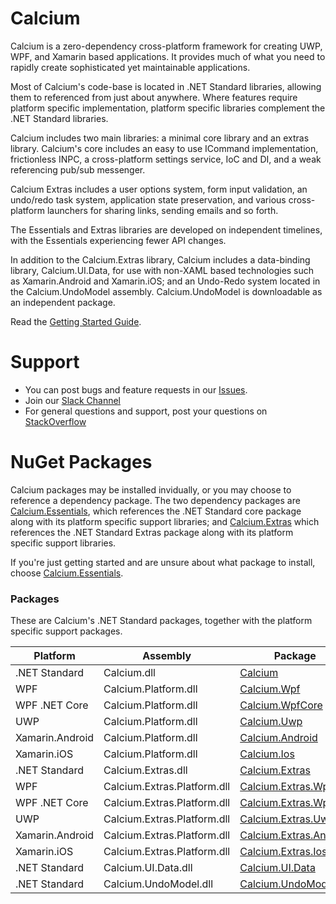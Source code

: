 # Calcium
Calcium is a zero-dependency cross-platform framework 
for creating UWP, WPF, and Xamarin based applications. 
It provides much of what you need to rapidly create sophisticated 
yet maintainable applications. 

Most of Calcium's code-base is located in .NET Standard libraries, 
allowing them to referenced from just about anywhere. Where features require platform specific implementation, 
platform specific libraries complement the .NET Standard libraries.

Calcium includes two main libraries: a minimal core library and an extras library.
Calcium's core includes an easy to use ICommand implementation, frictionless INPC, a cross-platform settings service, IoC and DI, and a weak referencing pub/sub messenger. 

Calcium Extras includes a user options system, form input validation, 
an undo/redo task system, application state preservation, and various cross-platform launchers for sharing links, sending emails and so forth.

The Essentials and Extras libraries are developed on independent timelines, 
with the Essentials experiencing fewer API changes.

In addition to the Calcium.Extras library, 
Calcium includes a data-binding library, Calcium.UI.Data, 
for use with non-XAML based technologies such as Xamarin.Android and Xamarin.iOS;
and an Undo-Redo system located in the Calcium.UndoModel assembly.
Calcium.UndoModel is downloadable as an independent package.

Read the [Getting Started Guide](http://CalciumFramework.com/Guides/001_GettingStarted/).

# Support
- You can post bugs and feature requests in our [Issues](https://github.com/CalciumFramework/Calcium/issues).
- Join our [Slack Channel](https://CalciumFramework.slack.com)
- For general questions and support, post your questions on [StackOverflow](http://stackoverflow.com/questions/tagged/calcium)

# NuGet Packages

Calcium packages may be installed invidually, or you may choose
to reference a dependency package. The two dependency packages
are [Calcium.Essentials][2], which references the .NET Standard core package
along with its platform specific support libraries; and [Calcium.Extras][7]
which references the .NET Standard Extras package 
along with its platform specific support libraries.

If you're just getting started and are unsure about what
package to install, choose [Calcium.Essentials][2].

### Packages

These are Calcium's .NET Standard packages, 
together with the platform specific support packages.

| Platform | Assembly | Package | Version |
| -------- | -------- | ------- | ------- |
| .NET Standard | Calcium.dll | [Calcium][1] | [![21]][1] |
| WPF | Calcium.Platform.dll | [Calcium.Wpf][6] | [![26]][6] |
| WPF .NET Core | Calcium.Platform.dll | [Calcium.WpfCore][15] | [![35]][15] |
| UWP | Calcium.Platform.dll | [Calcium.Uwp][5] | [![25]][5] |
| Xamarin.Android | Calcium.Platform.dll | [Calcium.Android][3] | [![23]][3] |
| Xamarin.iOS | Calcium.Platform.dll | [Calcium.Ios][4] | [![24]][4] |
| .NET Standard | Calcium.Extras.dll | [Calcium.Extras][7] | [![27]][7] |
| WPF | Calcium.Extras.Platform.dll | [Calcium.Extras.Wpf][12] | [![32]][12] |
| WPF .NET Core | Calcium.Extras.Platform.dll | [Calcium.Extras.Wpf][16] | [![36]][16] |
| UWP | Calcium.Extras.Platform.dll | [Calcium.Extras.Uwp][11] | [![25]][11] |
| Xamarin.Android | Calcium.Extras.Platform.dll | [Calcium.Extras.Android][9] | [![29]][9] |
| Xamarin.iOS | Calcium.Extras.Platform.dll | [Calcium.Extras.Ios][10] | [![30]][10] |
| .NET Standard | Calcium.UI.Data.dll | [Calcium.UI.Data][13] | [![33]][13] |
| .NET Standard | Calcium.UndoModel.dll | [Calcium.UndoModel][14] | [![34]][14] |

[1]: https://www.nuget.org/packages/Calcium/
[2]: https://www.nuget.org/packages/Calcium.Essentials/
[3]: https://www.nuget.org/packages/Calcium.Android/
[4]: https://www.nuget.org/packages/Calcium.Ios/
[5]: https://www.nuget.org/packages/Calcium.Uwp/
[6]: https://www.nuget.org/packages/Calcium.Wpf/
[7]: https://www.nuget.org/packages/Calcium.Extras/
[8]: https://www.nuget.org/packages/Calcium.Extras.Core/
[9]: https://www.nuget.org/packages/Calcium.Extras.Android/
[10]: https://www.nuget.org/packages/Calcium.Extras.Ios/
[11]: https://www.nuget.org/packages/Calcium.Extras.Uwp/
[12]: https://www.nuget.org/packages/Calcium.Extras.Wpf/
[13]: https://www.nuget.org/packages/Calcium.UI.Data/
[14]: https://www.nuget.org/packages/Calcium.UndoModel/
[15]: https://www.nuget.org/packages/Calcium.WpfCore/
[16]: https://www.nuget.org/packages/Calcium.Extras.WpfCore/

[21]: https://img.shields.io/nuget/vpre/Calcium.svg
[22]: https://img.shields.io/nuget/vpre/Calcium.Essentials.svg
[23]: https://img.shields.io/nuget/vpre/Calcium.Android.svg
[24]: https://img.shields.io/nuget/vpre/Calcium.Ios.svg
[25]: https://img.shields.io/nuget/vpre/Calcium.Uwp.svg
[26]: https://img.shields.io/nuget/vpre/Calcium.Wpf.svg
[27]: https://img.shields.io/nuget/vpre/Calcium.Extras.svg
[28]: https://img.shields.io/nuget/vpre/Calcium.Extras.Core.svg
[29]: https://img.shields.io/nuget/vpre/Calcium.Extras.Android.svg
[30]: https://img.shields.io/nuget/vpre/Calcium.Extras.Ios.svg
[31]: https://img.shields.io/nuget/vpre/Calcium.Extras.Uwp.svg
[32]: https://img.shields.io/nuget/vpre/Calcium.Extras.Wpf.svg
[33]: https://img.shields.io/nuget/vpre/Calcium.UI.Data.svg
[34]: https://img.shields.io/nuget/vpre/Calcium.UndoModel.svg
[35]: https://img.shields.io/nuget/vpre/Calcium.WpfCore.svg
[36]: https://img.shields.io/nuget/vpre/Calcium.Extras.WpfCore.svg
